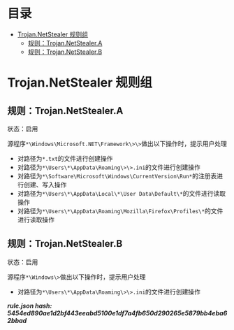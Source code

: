 



目录
==

* [Trojan.NetStealer 规则组](#trojannetstealer-)
	* [规则：Trojan.NetStealer.A](#trojannetstealera)
	* [规则：Trojan.NetStealer.B](#trojannetstealerb)

# Trojan.NetStealer 规则组

## 规则：Trojan.NetStealer.A
  
状态：启用

源程序`*\Windows\Microsoft.NET\Framework\>\>`做出以下操作时，提示用户处理
- 对路径为`*.txt`的文件进行创建操作
- 对路径为`*\Users\*\AppData\Roaming\>\>.ini`的文件进行创建操作
- 对路径为`*\Software\Microsoft\Windows\CurrentVersion\Run*`的注册表进行创建、写入操作
- 对路径为`*\Users\*\AppData\Local\*\User Data\Default\*`的文件进行读取操作
- 对路径为`*\Users\*\AppData\Roaming\Mozilla\Firefox\Profiles\*`的文件进行读取操作

## 规则：Trojan.NetStealer.B
  
状态：启用

源程序`*\Windows\>`做出以下操作时，提示用户处理
- 对路径为`*\Users\*\AppData\Roaming\>\>.ini`的文件进行创建操作
  
***rule.json hash: 5454ed890ae1d2bf443eeabd5100e1df7a4fb650d290265e5879bb4eba62bbad***
